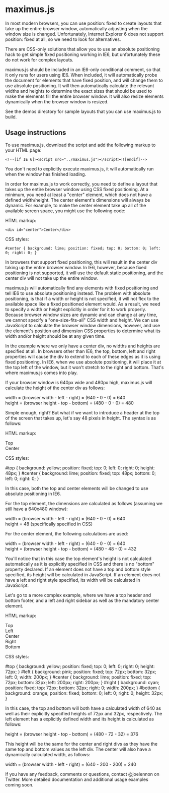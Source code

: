 # maximus.js

In most modern browsers, you can use position: fixed to create layouts that take up the entire
browser window, automatically adjusting when the window size is changed. Unfortunately, Internet
Explorer 6 does not support position: fixed at all, so we need to look for alternatives.

There are CSS-only solutions that allow you to use an absolute positioning hack to get simple
fixed positioning working in IE6, but unfortunately these do not work for complex layouts.

maximus.js should be included in an IE6-only conditional comment, so that it only runs for users
using IE6. When included, it will automatically probe the document for elements that have fixed
position, and will change them to use absolute positioning. It will then automatically calculate
the relevant widths and heights to determine the exact sizes that should be used to make the
elements fill the entire browser window. It will also resize elements dynamically when the
browser window is resized.

See the demos directory for sample layouts that you can use maximus.js to build.

## Usage instructions

To use maximus.js, download the script and add the following markup to your HTML page:

    <!--[if IE 6]><script src="../maximus.js"></script><![endif]-->

You don't need to explicitly execute maximus.js, it will automatically run when the window
has finished loading.

In order for maximus.js to work correctly, you need to define a layout that takes up the entire
browser window using CSS fixed positioning. At a minimum, you need at least a "center" element,
which does not have a defined width/height. The center element's dimensions will always be
dynamic. For example, to make the center element take up all of the available screen space, you
might use the following code:

HTML markup:

    <div id="center">Center</div>

CSS styles:

    #center { background: lime; position: fixed; top: 0; bottom: 0; left: 0; right: 0; }

In browsers that support fixed positioning, this will result in the center div taking up the
entire browser window. In IE6, however, because fixed positioning is not supported, it will
use the default static positioning, and the center div will not take up the entire window.

maximus.js will automatically find any elements with fixed positioning and tell IE6 to use
absolute positioning instead. The problem with absolute positioning, is that if a width or
height is not specified, it will not flex to the available space like a fixed positioned
element would. As a result, we need to specify a width or height explicitly in order for
it to work properly. Because browser window sizes are dynamic and can change at any time, we
cannot specify a "one-size-fits-all" CSS width and height. We can use JavaScript to calculate
the browser window dimensions, however, and use the element's position and dimension CSS
properties to determine what its width and/or height should be at any given time.

In the example where we only have a center div, no widths and heights are specified at all.
In browsers other than IE6, the top, bottom, left and right properties will cause the div
to extend to each of these edges as it is using fixed positioning. In IE6, when we use absolute
positioning, it will place it at the top left of the window, but it won't stretch to the right
and bottom. That's where maximus.js comes into play.

If your browser window is 640px wide and 480px high, maximus.js will calculate the height of
the center div as follows:

width = (browser width - left - right) = (640 - 0 - 0) = 640  
height = (browser height - top - bottom) = (480 - 0 - 0) = 480

Simple enough, right? But what if we want to introduce a header at the top of the screen that takes
up, let's say 48 pixels in height. The syntax is as follows:

HTML markup:

  <div id="top">Top</div>
  <div id="center">Center</div>

CSS styles:

  #top { background: yellow; position: fixed; top: 0; left: 0; right: 0; height: 48px; }
  #center { background: lime; position: fixed; top: 48px; bottom: 0; left: 0; right: 0; }

In this case, both the top and center elements will be changed to use absolute positioning in IE6.

For the top element, the dimensions are calculated as follows (assuming we still have a 640x480 window):

width = (browser width - left - right) = (640 - 0 - 0) = 640  
height = 48 (specifically specified in CSS)

For the center element, the following calculations are used:

width = (browser width - left - right) = (640 - 0 - 0) = 640  
height = (browser height - top - bottom) = (480 - 48 - 0) = 432

You'll notice that in this case the top element's height is not calculated automatically as it
is explicitly specified in CSS and there is no "bottom" property declared. If an element does not
have a top and bottom style specified, its height will be calculated in JavaScript. If an element
does not have a left and right style specified, its width will be calculated in JavaScript.

Let's go to a more complex example, where we have a top header and bottom footer, and a left and right
sidebar as well as the mandatory center element.

HTML markup:

  <div id="top">Top</div>
  <div id="left">Left</div>
  <div id="center">Center</div>
  <div id="right">Right</div>
  <div id="bottom">Bottom</div>

CSS styles:

  #top { background: yellow; position: fixed; top: 0; left: 0; right: 0; height: 72px; }
  #left { background: pink; position: fixed; top: 72px; bottom: 32px; left: 0; width: 200px; }
  #center { background: lime; position: fixed; top: 72px; bottom: 32px; left: 200px; right: 200px; }
  #right { background: cyan; position: fixed; top: 72px; bottom: 32px; right: 0; width: 200px; }
  #bottom { background: orange; position: fixed; bottom: 0; left: 0; right: 0; height: 32px; }

In this case, the top and bottom will both have a calculated width of 640 as well as their explicitly
specified heights of 72px and 32px, respectively. The left element has a explicitly defined width and
its height is calculated as follows:

height = (browser height - top - bottom) = (480 - 72 - 32) = 376

This height will be the same for the center and right divs as they have the same top and bottom values
as the left div. The center will also have a dynamically calculated width, as follows:

width = (browser width - left - right) = (640 - 200 - 200) = 240

If you have any feedback, comments or questions, contact @joelennon on Twitter. More detailed documentation
and additional usage examples coming soon.
